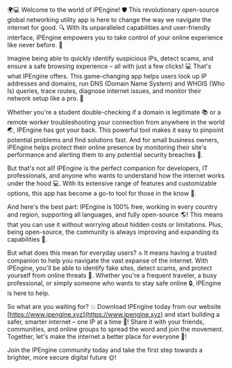 🌍💻 Welcome to the world of IPEngine! 🛡️ This revolutionary open-source global networking utility app is here to change the way we navigate the internet for good. 🔍 With its unparalleled capabilities and user-friendly interface, IPEngine empowers you to take control of your online experience like never before. 📡

Imagine being able to quickly identify suspicious IPs, detect scams, and ensure a safe browsing experience – all with just a few clicks! 💻 That's what IPEngine offers. This game-changing app helps users look up IP addresses and domains, run DNS (Domain Name System) and WHOIS (Who Is) queries, trace routes, diagnose internet issues, and monitor their network setup like a pro. 🔧

Whether you're a student double-checking if a domain is legitimate 📚 or a remote worker troubleshooting your connection from anywhere in the world 🌏, IPEngine has got your back. This powerful tool makes it easy to pinpoint potential problems and find solutions fast. And for small business owners, IPEngine helps protect their online presence by monitoring their site's performance and alerting them to any potential security breaches 🚀.

But that's not all! IPEngine is the perfect companion for developers, IT professionals, and anyone who wants to understand how the internet works under the hood 💻. With its extensive range of features and customizable options, this app has become a go-to tool for those in the know 🔧.

And here's the best part: IPEngine is 100% free, working in every country and region, supporting all languages, and fully open-source 🌎! This means that you can use it without worrying about hidden costs or limitations. Plus, being open-source, the community is always improving and expanding its capabilities 💪.

But what does this mean for everyday users? 🔝 It means having a trusted companion to help you navigate the vast expanse of the internet. With IPEngine, you'll be able to identify fake sites, detect scams, and protect yourself from online threats 🚫. Whether you're a frequent traveler, a busy professional, or simply someone who wants to stay safe online 🔒, IPEngine is here to help.

So what are you waiting for? 💥 Download IPEngine today from our website [https://www.ipengine.xyz](https://www.ipengine.xyz) and start building a safer, smarter internet – one IP at a time 🚀! Share it with your friends, communities, and online groups to spread the word and join the movement. Together, let's make the internet a better place for everyone 🌟!

Join the IPEngine community today and take the first step towards a brighter, more secure digital future 🌞!